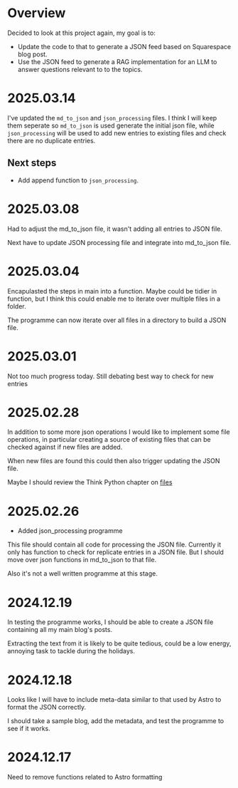 # Overview

Decided to look at this project again, my goal is to:
- Update the code to that to generate a JSON feed based on Squarespace blog post.
- Use the JSON feed to generate a RAG implementation for an LLM to answer questions relevant to to the topics.

# 2025.03.14

I've updated the `md_to_json` and `json_processing` files. I think I will keep them seperate so `md_to_json` is used generate the initial json file, while `json_processing` will be used to add new entries to existing files and check there are no duplicate entries.

## Next steps
- Add append function to `json_processing`.

# 2025.03.08

Had to adjust the md_to_json file, it wasn't adding all entries to JSON file.

Next have to update JSON processing file and integrate into md_to_json file.

# 2025.03.04

Encapulasted the steps in main into a function. Maybe could be tidier in function, but I think this could enable me to iterate over multiple files in a folder. 

The programme can now iterate over all files in a directory to build a JSON file.

# 2025.03.01

Not too much progress today. Still debating best way to check for new entries 

# 2025.02.28

In addition to some more json operations I would like to implement some file operations, in particular creating a source of existing files that can be checked against if new files are added.

When new files are found this could then also trigger updating the JSON file.

Maybe I should review the Think Python chapter on [files](https://allendowney.github.io/ThinkPython/chap13.html) 

# 2025.02.26

- Added json_processing programme

This file should contain all code for processing the JSON file. Currently it only has function to check for replicate entries in a JSON file. But I should move over json functions in md_to_json to that file.

Also it's not a well written programme at this stage.

# 2024.12.19

In testing the programme works, I should be able to create a JSON file containing all my main blog's posts. 

Extracting the text from it is likely to be quite tedious, could be a low energy, annoying task to tackle during the holidays.

# 2024.12.18

Looks like I will have to include meta-data similar to that used by Astro to format the JSON correctly.

I should take a sample blog, add the metadata, and test the programme to see if it works.

# 2024.12.17 

Need to remove functions related to Astro formatting